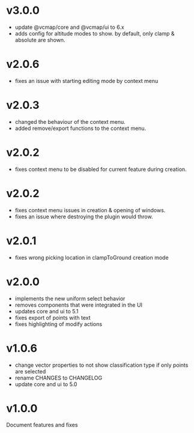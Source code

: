 # v3.0.0

- update @vcmap/core and @vcmap/ui to 6.x
- adds config for altitude modes to show. by default, only clamp & absolute are shown.

# v2.0.6

- fixes an issue with starting editing mode by context menu

# v2.0.3

- changed the behaviour of the context menu.
- added remove/export functions to the context menu.

# v2.0.2

- fixes context menu to be disabled for current feature during creation.

# v2.0.2

- fixes context menu issues in creation & opening of windows.
- fixes an issue where destroying the plugin would throw.

# v2.0.1

- fixes wrong picking location in clampToGround creation mode

# v2.0.0

- implements the new uniform select behavior
- removes components that were integrated in the UI
- updates core and ui to 5.1
- fixes export of points with text
- fixes highlighting of modify actions

# v1.0.6

- change vector properties to not show classification type if only points are selected
- rename CHANGES to CHANGELOG
- update core and ui to 5.0

# v1.0.0

Document features and fixes
